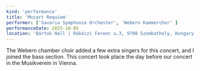 ```yaml
---
kind: 'performance'
title: 'Mozart Requiem'
performer: ['Savaria Symphonie Orchester', 'Webern Kammerchor' ]
performanceDate: 2025-10-05
location: 'Bártok Hall | Rákóczi Ferenc u.3, 9700 Szombathely, Hungary'
---
```

The Webern chamber choir added a few extra singers for this concert, and I  joined the bass section. This concert took place the day before our concert in the Musikverein in Vienna.